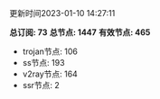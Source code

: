 更新时间2023-01-10 14:27:11

**总订阅: 73**
**总节点: 1447**
**有效节点: 465**
- trojan节点: 106
- ss节点: 193
- v2ray节点: 164
- ssr节点: 2
